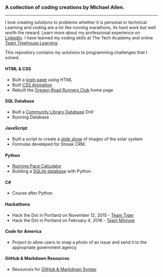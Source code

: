 ### A collection of coding creations by Michael Allen.
***

I love creating solutions to problems whether it is personal or technical. Learning and coding are a lot like running marathons, its hard work but well worth the reward. Learn more about my professional experience on [LinkedIn](https://www.linkedin.com/in/mrmichaelgallen). I have learned my coding skills at The Tech Academy and online [Team Treehouse Learning](https://teamtreehouse.com/mrmichaelallen).

This repository contains my solutions to programming challenges that I solved.

#### HTML & CSS

* Built a [login page](/Projects/HTML-CSS/Login-Page) using HTML
* Built [CSS Animation](/Projects/HTML-CSS/CSS-Animation)
* Rebuilt the [Oregon Road Runners Club](/Projects/HTML-CSS/ORRC-HomePage-Rebuild) home page

#### SQL Database
* Built a [Community Library Database](/Projects/SQL/Library-Practical) Drill
* Running Database

#### JavaScript
* Built a script to create a [slide show](/Projects/JavaScript/Image-Slide-Show) of images of the solar system
* Formulas develeped for Streak CRM.

#### Python
* [Running Pace Calculator](https://github.com/mrmichaelgallen/Portfolio-for-MichaelAllen/blob/master/Python/Running-Pace-Calculator/readme.md)
* Building a [SQLite database](/Projects/Python/Database-Using-Python) with Python

#### C\# 
* Course after Python

#### Hackathons
* Hack the Dot in Portland on November 12, 2015 - [Team Tiger](https://github.com/liztom/hippohaus)
* Hack the Dot in Portland on February 4, 2016 - [Team Minnow](https://github.com/mrmichaelgallen/PersonalSpace-Rehab)

#### Code for America
* Project to allow users to snap a photo of an issue and send it to the appropriate government agency

#### GitHub & Markdown Resources
* Resources for [GitHub & Markdown Syntax](Projects/GitHub-Resources)


